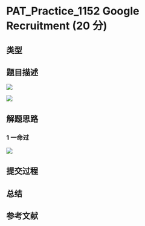 # PAT_Practice_1152 Google Recruitment (20 分)

## 类型

## 题目描述

![](https://image.haiqingd.top/20210707195233.png)

![](https://image.haiqingd.top/20210707195247.png)


## 解题思路

### 1 一命过
![](https://image.haiqingd.top/20210707220757.png)

## 提交过程

## 总结

## 参考文献